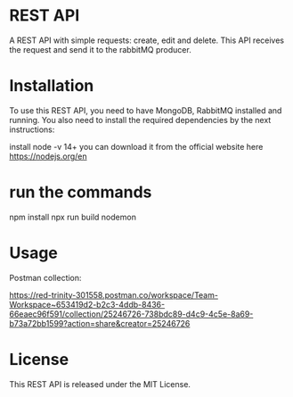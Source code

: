# REST API
A REST API with simple requests: create, edit and delete.
This API receives the request and send it to the rabbitMQ producer.

# Installation
To use this REST API, you need to have MongoDB, RabbitMQ installed and running. You also need to install the required dependencies by the next instructions:

install node -v 14+
you can download it from the official website here https://nodejs.org/en

# run the commands
npm install
npx run build
nodemon

# Usage
Postman collection:

https://red-trinity-301558.postman.co/workspace/Team-Workspace~653419d2-b2c3-4ddb-8436-66eaec96f591/collection/25246726-738bdc89-d4c9-4c5e-8a69-b73a72bb1599?action=share&creator=25246726

# License
This REST API is released under the MIT License.





